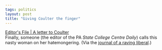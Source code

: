 ```yaml
---
tags: politics
layout: post
title: "Giving Coulter the finger"
---
```




<a href="http://www.centredaily.com/mld/centredaily/news/opinion/3977402.htm">Editor's File | A letter to Coulter</a><br>
Finally, someone (the editor of the PA <em>State College Centre Daily</em>) calls this nasty woman on her hatemongering. (Via the <a href="http://www.salon.com/politics/conason/2002/09/04/bush/index.html">journal of a raving liberal</a>.)


